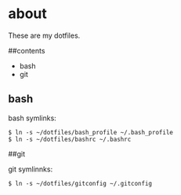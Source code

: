 about
============
These are my dotfiles.

##contents

+ bash
+ git


## bash

bash symlinks:
```
$ ln -s ~/dotfiles/bash_profile ~/.bash_profile
$ ln -s ~/dotfiles/bashrc ~/.bashrc
```

##git

git symlinnks:
```
$ ln -s ~/dotfiles/gitconfig ~/.gitconfig
```